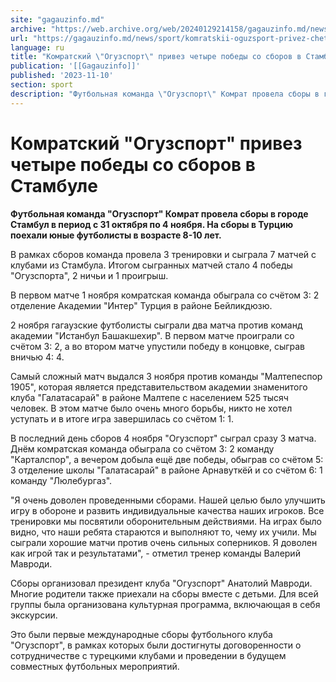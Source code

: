 ```yaml
---
site: "gagauzinfo.md"
archive: "https://web.archive.org/web/20240129214158/gagauzinfo.md/news/sport/komratskii-oguzsport-privez-chetire-pobedi-so-sborov-v-stambule"
url: "https://gagauzinfo.md/news/sport/komratskii-oguzsport-privez-chetire-pobedi-so-sborov-v-stambule"
language: ru
title: "Комратский \"Огузспорт\" привез четыре победы со сборов в Стамбуле"
publication: '[[Gagauzinfo]]'
published: '2023-11-10'
section: sport
description: "Футбольная команда \"Огузспорт\" Комрат провела сборы в городе Стамбул в период с 31 октября по 4 ноября. На сборы в Турцию поехали юные футболисты в возрасте 8-10 лет."
---
```


# Комратский "Огузспорт" привез четыре победы со сборов в Стамбуле

**Футбольная команда "Огузспорт" Комрат провела сборы в городе Стамбул в период с 31 октября по 4 ноября. На сборы в Турцию поехали юные футболисты в возрасте 8-10 лет.**

В рамках сборов команда провела 3 тренировки и сыграла 7 матчей с клубами из Стамбула. Итогом сыгранных матчей стало 4 победы "Огузспорта", 2 ничьи и 1 проигрыш.

В первом матче 1 ноября комратская команда обыграла со счётом 3: 2 отделение Академии "Интер" Турция в районе Бейликдюзю.

2 ноября гагаузские футболисты сыграли два матча против команд академии "Истанбул Башакшехир". В первом матче проиграли со счётом 3: 2, а во втором матче упустили победу в концовке, сыграв вничью 4: 4.

Самый сложный матч выдался 3 ноября против команды "Малтепеспор 1905", которая является представительством академии знаменитого клуба "Галатасарай" в районе Малтепе с населением 525 тысяч человек. В этом матче было очень много борьбы, никто не хотел уступать и в итоге игра завершилась со счётом 1: 1.

В последний день сборов 4 ноября "Огузспорт" сыграл сразу 3 матча. Днём комратская команда обыграла со счётом 3: 2 команду "Карталспор", а вечером добыла ещё две победы, обыграв со счётом 5: 3 отделение школы "Галатасарай" в районе Арнавуткёй и со счётом 6: 1 команду "Люлебургаз".

"Я очень доволен проведенными сборами. Нашей целью было улучшить игру в обороне и развить индивидуальные качества наших игроков. Все тренировки мы посвятили оборонительным действиями. На играх было видно, что наши ребята стараются и выполняют то, чему их учили. Мы сыграли хорошие матчи против очень сильных соперников. Я доволен как игрой так и результатами", - отметил тренер команды Валерий Мавроди.

Сборы организовал президент клуба "Огузспорт" Анатолий Мавроди. Многие родители также приехали на сборы вместе с детьми. Для всей группы была организована культурная программа, включающая в себя экскурсии.

Это были первые международные сборы футбольного клуба "Огузспорт", в рамках которых были достигнуты договоренности о сотрудничестве с турецкими клубами и проведении в будущем совместных футбольных мероприятий.